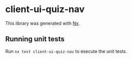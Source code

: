 # client-ui-quiz-nav

This library was generated with [Nx](https://nx.dev).

## Running unit tests

Run `nx test client-ui-quiz-nav` to execute the unit tests.
